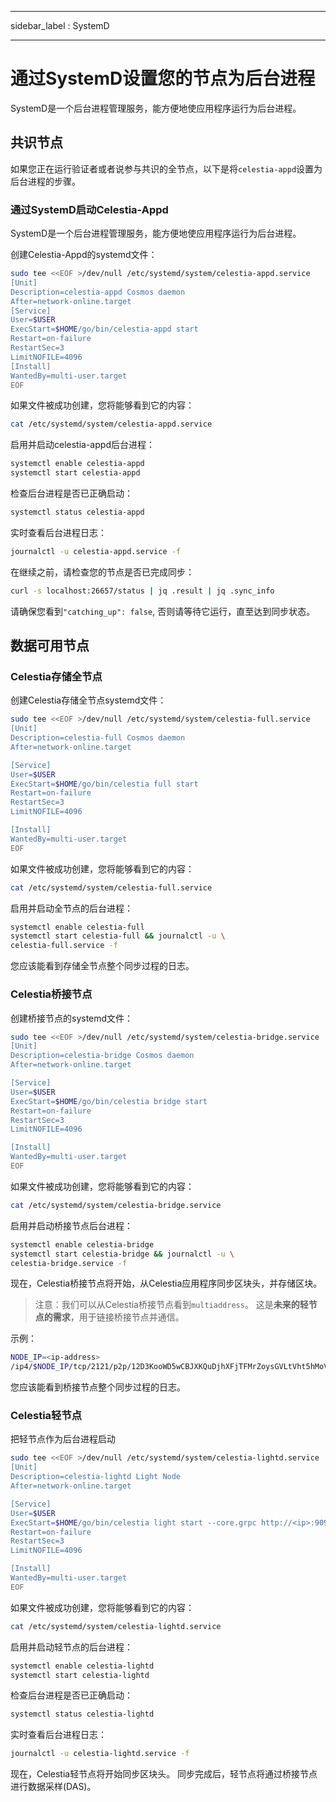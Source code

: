 - - -
sidebar_label : SystemD
- - -

# 通过SystemD设置您的节点为后台进程

SystemD是一个后台进程管理服务，能方便地使应用程序运行为后台进程。

## 共识节点

如果您正在运行验证者或者说参与共识的全节点，以下是将`celestia-appd`设置为后台进程的步骤。

### 通过SystemD启动Celestia-Appd

SystemD是一个后台进程管理服务，能方便地使应用程序运行为后台进程。

创建Celestia-Appd的systemd文件：

```sh
sudo tee <<EOF >/dev/null /etc/systemd/system/celestia-appd.service
[Unit]
Description=celestia-appd Cosmos daemon
After=network-online.target
[Service]
User=$USER
ExecStart=$HOME/go/bin/celestia-appd start
Restart=on-failure
RestartSec=3
LimitNOFILE=4096
[Install]
WantedBy=multi-user.target
EOF
```

如果文件被成功创建，您将能够看到它的内容：

```sh
cat /etc/systemd/system/celestia-appd.service
```

启用并启动celestia-appd后台进程：

```sh
systemctl enable celestia-appd
systemctl start celestia-appd
```

检查后台进程是否已正确启动：

```sh
systemctl status celestia-appd
```

实时查看后台进程日志：

```sh
journalctl -u celestia-appd.service -f
```

在继续之前，请检查您的节点是否已完成同步：

```sh
curl -s localhost:26657/status | jq .result | jq .sync_info
```

请确保您看到`"catching_up": false`, 否则请等待它运行，直至达到同步状态。

## 数据可用节点

### Celestia存储全节点

创建Celestia存储全节点systemd文件：

```sh
sudo tee <<EOF >/dev/null /etc/systemd/system/celestia-full.service
[Unit]
Description=celestia-full Cosmos daemon
After=network-online.target

[Service]
User=$USER
ExecStart=$HOME/go/bin/celestia full start
Restart=on-failure
RestartSec=3
LimitNOFILE=4096

[Install]
WantedBy=multi-user.target
EOF
```

如果文件被成功创建，您将能够看到它的内容：

```sh
cat /etc/systemd/system/celestia-full.service
```

启用并启动全节点的后台进程：

```sh
systemctl enable celestia-full
systemctl start celestia-full && journalctl -u \
celestia-full.service -f
```

您应该能看到存储全节点整个同步过程的日志。

### Celestia桥接节点

创建桥接节点的systemd文件：

```sh
sudo tee <<EOF >/dev/null /etc/systemd/system/celestia-bridge.service
[Unit]
Description=celestia-bridge Cosmos daemon
After=network-online.target

[Service]
User=$USER
ExecStart=$HOME/go/bin/celestia bridge start
Restart=on-failure
RestartSec=3
LimitNOFILE=4096

[Install]
WantedBy=multi-user.target
EOF
```

如果文件被成功创建，您将能够看到它的内容：

```sh
cat /etc/systemd/system/celestia-bridge.service
```

启用并启动桥接节点后台进程：

```sh
systemctl enable celestia-bridge
systemctl start celestia-bridge && journalctl -u \
celestia-bridge.service -f
```

现在，Celestia桥接节点将开始，从Celestia应用程序同步区块头，并存储区块。

> 注意：我们可以从Celestia桥接节点看到`multiaddress`。 这是**未来的轻节点的需求**，用于链接桥接节点并通信。

示例：

```sh
NODE_IP=<ip-address>
/ip4/$NODE_IP/tcp/2121/p2p/12D3KooWD5wCBJXKQuDjhXFjTFMrZoysGVLtVht5hMoVbSLCbV22
```

您应该能看到桥接节点整个同步过程的日志。

### Celestia轻节点

把轻节点作为后台进程启动

```sh
sudo tee <<EOF >/dev/null /etc/systemd/system/celestia-lightd.service
[Unit]
Description=celestia-lightd Light Node
After=network-online.target

[Service]
User=$USER
ExecStart=$HOME/go/bin/celestia light start --core.grpc http://<ip>:9090
Restart=on-failure
RestartSec=3
LimitNOFILE=4096

[Install]
WantedBy=multi-user.target
EOF
```

如果文件被成功创建，您将能够看到它的内容：

```sh
cat /etc/systemd/system/celestia-lightd.service
```

启用并启动轻节点的后台进程：

```sh
systemctl enable celestia-lightd
systemctl start celestia-lightd
```

检查后台进程是否已正确启动：

```sh
systemctl status celestia-lightd
```

实时查看后台进程日志：

```sh
journalctl -u celestia-lightd.service -f
```

现在，Celestia轻节点将开始同步区块头。 同步完成后，轻节点将通过桥接节点进行数据采样(DAS)。
